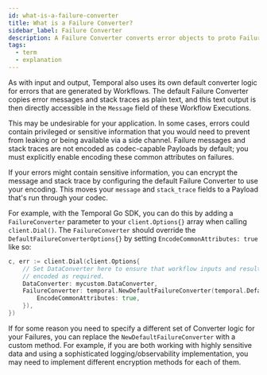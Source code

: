 ```yaml
---
id: what-is-a-failure-converter
title: What is a Failure Converter?
sidebar_label: Failure Converter
description: A Failure Converter converts error objects to proto Failures and back.
tags:
  - term
  - explanation
---
```


As with input and output, Temporal also uses its own default converter logic for errors that are generated by Workflows.
The default Failure Converter copies error messages and stack traces as plain text, and this text output is then directly accessible in the `Message` field of these Workflow Executions.

This may be undesirable for your application. In some cases, errors could contain privileged or sensitive information that you would need to prevent from leaking or being available via a side channel.
Failure messages and stack traces are not encoded as codec-capable Payloads by default; you must explicitly enable encoding these common attributes on failures.

If your errors might contain sensitive information, you can encrypt the message and stack trace by configuring the default Failure Converter to use your encoding.
This moves your `message` and `stack_trace` fields to a Payload that's run through your codec.

For example, with the Temporal Go SDK, you can do this by adding a `FailureConverter` parameter to your `client.Options{}` array when calling `client.Dial()`.
The `FailureConverter` should override the `DefaultFailureConverterOptions{}` by setting `EncodeCommonAttributes: true` like so:

```go
c, err := client.Dial(client.Options{
	// Set DataConverter here to ensure that workflow inputs and results are
	// encoded as required.
	DataConverter: mycustom.DataConverter,
	FailureConverter: temporal.NewDefaultFailureConverter(temporal.DefaultFailureConverterOptions{
		EncodeCommonAttributes: true,
	}),
})
```

If for some reason you need to specify a different set of Converter logic for your Failures, you can replace the `NewDefaultFailureConverter` with a custom method.
For example, if you are both working with highly sensitive data and using a sophisticated logging/observability implementation, you may need to implement different encryption methods for each of them.
